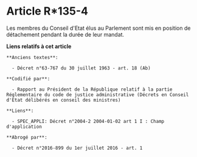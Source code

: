 # Article R*135-4

Les membres du Conseil d'Etat élus au Parlement sont mis en position de détachement pendant la durée de leur mandat.

**Liens relatifs à cet article**

	**Anciens textes**:

	  - Décret n°63-767 du 30 juillet 1963 - art. 18 (Ab)

	**Codifié par**:

	  - Rapport au Président de la République relatif à la partie Réglementaire du code de justice administrative (Décrets en Conseil d'Etat délibérés en conseil des ministres)

	**Liens**:

	  - SPEC_APPLI: Décret n°2004-2 2004-01-02 art 1 I : Champ d'application

	**Abrogé par**:

	  - Décret n°2016-899 du 1er juillet 2016 - art. 1
